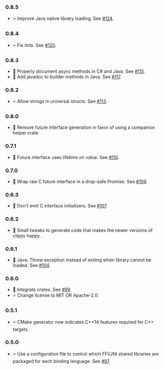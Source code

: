 ### 0.8.5 ###
* :star: Improve Java native library loading. See [#124](https://github.com/stepfunc/oo_bindgen/pull/124).

### 0.8.4 ###
* :star: Fix lints. See [#120](https://github.com/stepfunc/oo_bindgen/pull/120).

### 0.8.3 ###
* :book: Properly document async methods in C# and Java. See [#115](https://github.com/stepfunc/oo_bindgen/pull/115).
* :book: Add javadoc to builder methods in Java. See [#117](https://github.com/stepfunc/oo_bindgen/pull/117).

### 0.8.2 ###
* :star: Allow strings in universal structs. See [#113](https://github.com/stepfunc/oo_bindgen/pull/113).

### 0.8.0 ###
* :wrench: Remove future interface generation in favor of using a companion helper crate.

### 0.7.1 ###
* :wrench: Future interface uses lifetime on value. See [#110](https://github.com/stepfunc/oo_bindgen/pull/110).

### 0.7.0 ###
* :wrench: Wrap raw C future interface in a drop-safe Promise. See [#109](https://github.com/stepfunc/oo_bindgen/pull/109).

### 0.6.3 ###
* :wrench: Don't emit C interface initializers. See [#107](https://github.com/stepfunc/oo_bindgen/pull/107).

### 0.6.2 ###
* :wrench: Small tweaks to generate code that makes the newer versions of clippy happy.

### 0.6.1 ###
* :wrench: Java: Throw exception instead of exiting when library cannot be loaded. See [#104](https://github.com/stepfunc/oo_bindgen/pull/104).

### 0.6.0 ###
* :wrench: Integrate crates. See [#99](https://github.com/stepfunc/oo_bindgen/pull/99).
* :star: Change license to MIT OR Apache-2.0.

### 0.5.1 ###
* :star: CMake generator now indicates C++14 features required for C++ targets.

### 0.5.0 ###
* :star: Use a configuration file to control which FFI/JNI shared libraries are packaged for each binding language. See [#97](https://github.com/stepfunc/oo_bindgen/pull/97).

